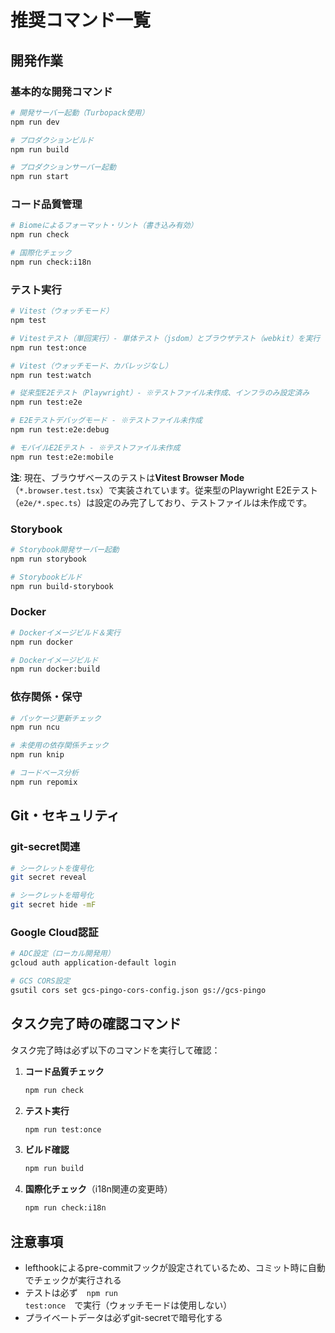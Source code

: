 # 推奨コマンド一覧

## 開発作業

### 基本的な開発コマンド

```bash
# 開発サーバー起動（Turbopack使用）
npm run dev

# プロダクションビルド
npm run build

# プロダクションサーバー起動
npm run start
```

### コード品質管理

```bash
# Biomeによるフォーマット・リント（書き込み有効）
npm run check

# 国際化チェック
npm run check:i18n
```

### テスト実行

```bash
# Vitest（ウォッチモード）
npm test

# Vitestテスト（単回実行）- 単体テスト（jsdom）とブラウザテスト（webkit）を実行
npm run test:once

# Vitest（ウォッチモード、カバレッジなし）
npm run test:watch

# 従来型E2Eテスト（Playwright）- ※テストファイル未作成、インフラのみ設定済み
npm run test:e2e

# E2Eテストデバッグモード - ※テストファイル未作成
npm run test:e2e:debug

# モバイルE2Eテスト - ※テストファイル未作成
npm run test:e2e:mobile
```

**注**: 現在、ブラウザベースのテストは**Vitest Browser Mode**（`*.browser.test.tsx`）で実装されています。従来型のPlaywright E2Eテスト（`e2e/*.spec.ts`）は設定のみ完了しており、テストファイルは未作成です。

### Storybook

```bash
# Storybook開発サーバー起動
npm run storybook

# Storybookビルド
npm run build-storybook
```

### Docker

```bash
# Dockerイメージビルド＆実行
npm run docker

# Dockerイメージビルド
npm run docker:build
```

### 依存関係・保守

```bash
# パッケージ更新チェック
npm run ncu

# 未使用の依存関係チェック
npm run knip

# コードベース分析
npm run repomix
```

## Git・セキュリティ

### git-secret関連

```bash
# シークレットを復号化
git secret reveal

# シークレットを暗号化
git secret hide -mF
```

### Google Cloud認証

```bash
# ADC設定（ローカル開発用）
gcloud auth application-default login

# GCS CORS設定
gsutil cors set gcs-pingo-cors-config.json gs://gcs-pingo
```

## タスク完了時の確認コマンド

タスク完了時は必ず以下のコマンドを実行して確認：

1. **コード品質チェック**

   ```bash
   npm run check
   ```

2. **テスト実行**

   ```bash
   npm run test:once
   ```

3. **ビルド確認**

   ```bash
   npm run build
   ```

4. **国際化チェック**（i18n関連の変更時）

   ```bash
   npm run check:i18n
   ```

## 注意事項

- lefthookによるpre-commitフックが設定されているため、コミット時に自動でチェックが実行される
- テストは必ず　`npm run test:once`　で実行（ウォッチモードは使用しない）
- プライベートデータは必ずgit-secretで暗号化する
